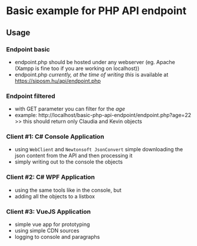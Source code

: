 # Basic example for PHP API endpoint

## Usage
### Endpoint basic
- endpoint.php should be hosted under any webserver (eg. Apache (Xampp is fine too if you are working on localhost))
- endpoint.php *currently, at the time of writing this* is available at https://siposm.hu/api/endpoint.php
### Endpoint filtered
- with GET parameter you can filter for the *age*
- example: http://localhost/basic-php-api-endpoint/endpoint.php?age=22 >> this should return only Claudia and Kevin objects

### Client #1: C# Console Application
- using `WebClient` and `Newtonsoft JsonConvert` simple downloading the json content from the API and then processing it
- simply writing out to the console the objects

### Client #2: C# WPF Application
- using the same tools like in the console, but
- adding all the objects to a listbox

### Client #3: VueJS Application
- simple vue app for prototyping
- using simple CDN sources
- logging to console and paragraphs